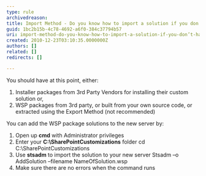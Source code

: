 ```yaml
---
type: rule
archivedreason: 
title: Import Method - Do you know how to import a solution if you don’t have the original installer? (optional)
guid: 1bc2b15b-4c78-4692-a6f0-384c37794b57
uri: import-method-do-you-know-how-to-import-a-solution-if-you-don’t-have-the-original-installer-(optional)
created: 2010-12-23T03:10:35.0000000Z
authors: []
related: []
redirects: []

---
```


You should have at this point, either:

 1. Installer packages from 3rd Party Vendors for installing their custom solution or,
 2. WSP packages from 3rd party, or built from your own source code, or extracted using the Export Method (not recommended)

 You can add the WSP package solutions to the new server by: 
1. Open up  **cmd** with Administrator privileges
2. Enter your  **C:\SharePointCustomizations** folder
cd C:\SharePointCustomizations
3. Use  **stsadm** to import the solution to your new server
Stsadm –o AddSolution –filename NameOfSolution.wsp
4. Make sure there are no errors when the command runs


<!--endintro-->
